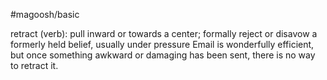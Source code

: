 #magoosh/basic

retract (verb): pull inward or towards a center; formally reject or disavow a formerly held belief, usually 
under pressure 
Email is wonderfully efficient, but once something awkward or damaging has been sent, there is no way 
to retract it. 
